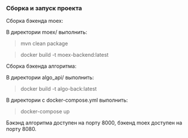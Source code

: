 ### Сборка и запуск проекта

Сборка бэкенда moex:

В директории moex/ выполнить:

> mvn clean package

> docker build -t moex-backend:latest

Сборка бэкенда алгоритма:

В директории algo_api/ выполнить:

>docker build -t algo-back:latest

В директории с docker-compose.yml выполнить:

>docker-compose up


Бэкэнд алгоритма доступен на порту 8000, бэкенд moex доступен на порту 8080.
